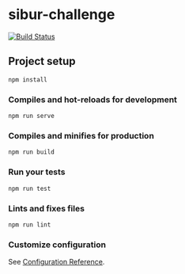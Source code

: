 # sibur-challenge

[![Build Status](https://travis-ci.org/CoolONEOfficial/sibur-challenge.svg?branch=master)](https://travis-ci.org/CoolONEOfficial/sibur-challenge)

## Project setup
```
npm install
```

### Compiles and hot-reloads for development
```
npm run serve
```

### Compiles and minifies for production
```
npm run build
```

### Run your tests
```
npm run test
```

### Lints and fixes files
```
npm run lint
```

### Customize configuration
See [Configuration Reference](https://cli.vuejs.org/config/).
